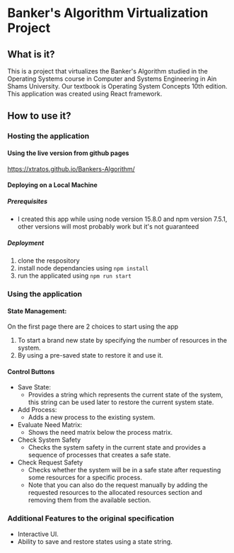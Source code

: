 # Banker's Algorithm Virtualization Project
## What is it?
This is a project that virtualizes the Banker's Algorithm studied in the Operating Systems course in Computer and Systems Engineering in Ain Shams University.
Our textbook is Operating System Concepts 10th edition.
This application was created using React framework.
## How to use it?
### Hosting the application
#### Using the live version from github pages
https://xtratos.github.io/Bankers-Algorithm/
#### Deploying on a Local Machine
##### Prerequisites
- I created this app while using node version 15.8.0 and npm version 7.5.1, other versions will most probably work but it's not guaranteed
##### Deployment
1. clone the respository
2. install node dependancies using `npm install`
3. run the applicated using `npm run start`
### Using the application
#### State Management:
On the first page there are 2 choices to start using the app
1. To start a brand new state by specifying the number of resources in the system.
2. By using a pre-saved state to restore it and use it.
#### Control Buttons
- Save State:
  - Provides a string which represents the current state of the system, this string can be used later to restore the current system state.
- Add Process:
  - Adds a new process to the existing system.
- Evaluate Need Matrix:
  - Shows the need matrix below the process matrix.
- Check System Safety
  - Checks the system safety in the current state and provides a sequence of processes that creates a safe state.
- Check Request Safety
  - Checks whether the system will be in a safe state after requesting some resources for a specific process.
  - Note that you can also do the request manually by adding the requested resources to the allocated resources section and removing them from the available section.
### Additional Features to the original specification
- Interactive UI.
- Ability to save and restore states using a state string.